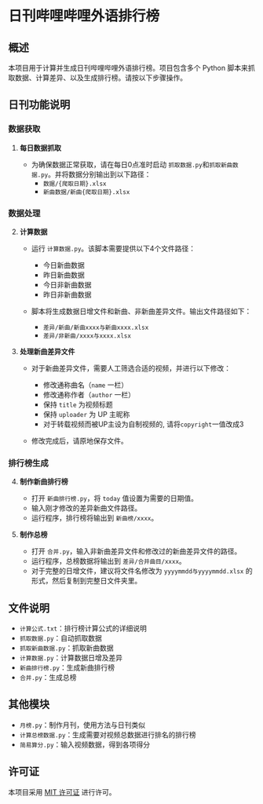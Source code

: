# 日刊哔哩哔哩外语排行榜

## 概述

本项目用于计算并生成日刊哔哩哔哩外语排行榜。项目包含多个 Python 脚本来抓取数据、计算差异、以及生成排行榜。请按以下步骤操作。

## 日刊功能说明

### 数据获取

1. **每日数据抓取**

   - 为确保数据正常获取，请在每日0点准时启动 `抓取数据.py`和`抓取新曲数据.py`。并将数据分别输出到以下路径：
     - `数据/{爬取日期}.xlsx`
     - `新曲数据/新曲{爬取日期}.xlsx`

### 数据处理

2. **计算数据**
   - 运行 `计算数据.py`。该脚本需要提供以下4个文件路径：
     - 今日新曲数据
     - 昨日新曲数据
     - 今日非新曲数据
     - 昨日非新曲数据
   
   - 脚本将生成数据日增文件和新曲、非新曲差异文件。输出文件路径如下：
     - `差异/新曲/新曲xxxx与新曲xxxx.xlsx`
     - `差异/非新曲/xxxx与xxxx.xlsx`
   
3. **处理新曲差异文件**

   - 对于新曲差异文件，需要人工筛选合适的视频，并进行以下修改：
     - 修改通称曲名（`name` 一栏）
     - 修改通称作者（`author` 一栏）
     - 保持 `title` 为视频标题
     - 保持 `uploader` 为 UP 主昵称
     - 对于转载视频而被UP主设为自制视频的, 请将`copyright`一值改成3
     
   - 修改完成后，请原地保存文件。

### 排行榜生成

4. **制作新曲排行榜**

   - 打开 `新曲排行榜.py`，将 `today` 值设置为需要的日期值。
   - 输入刚才修改的差异新曲文件路径。
   - 运行程序，排行榜将输出到 `新曲榜/xxxx`。

5. **制作总榜**

   - 打开 `合并.py`，输入非新曲差异文件和修改过的新曲差异文件的路径。
   - 运行程序，总榜数据将输出到 `差异/合并曲目/xxxx`。
   - 对于完整的日增文件，建议将文件名修改为 `yyyymmdd与yyyymmdd.xlsx` 的形式，然后复制到完整日文件夹里。

## 文件说明

- `计算公式.txt`：排行榜计算公式的详细说明
- `抓取数据.py`：自动抓取数据
- `抓取新曲数据.py`：抓取新曲数据
- `计算数据.py`：计算数据日增及差异
- `新曲排行榜.py`：生成新曲排行榜
- `合并.py`：生成总榜

## 其他模块
- `月榜.py`：制作月刊，使用方法与日刊类似
- `计算总榜数据.py`：生成需要对视频总数据进行排名的排行榜
- `简易算分.py`：输入视频数据，得到各项得分
  
## 许可证

本项目采用 [MIT 许可证](LICENSE) 进行许可。
